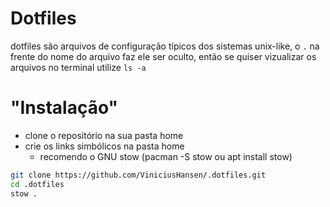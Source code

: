 # Dotfiles
dotfiles são arquivos de configuração típicos dos sistemas unix-like, o `.` na frente do nome do arquivo faz ele ser oculto, então se quiser vizualizar os arquivos no terminal utilize `ls -a`
# "Instalação"
- clone o repositório na sua pasta home
- crie os links simbólicos na pasta home
    - recomendo o GNU stow (pacman -S stow ou apt install stow)

```bash
git clone https://github.com/ViniciusHansen/.dotfiles.git
cd .dotfiles
stow .
```

